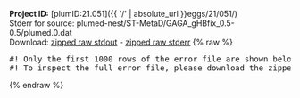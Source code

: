 **Project ID:** [plumID:21.051]({{ '/' | absolute_url }}eggs/21/051/)  
Stderr for source:  plumed-nest/ST-MetaD/GAGA_gHBfix_0.5-0.5/plumed.0.dat   
Download: [zipped raw stdout](plumed.0.dat.plumed_master.stdout.txt.zip) - [zipped raw stderr](plumed.0.dat.plumed_master.stderr.txt.zip) 
{% raw %}
<pre>
#! Only the first 1000 rows of the error file are shown below
#! To inspect the full error file, please download the zipped raw stderr file above
</pre>
{% endraw %}

